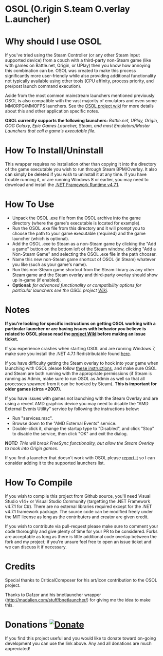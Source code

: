 # OSOL (O.rigin S.team O.verlay L.auncher)

Why should I use OSOL
=====================
If you've tried using the Steam Controller (or any other Steam Input supported device) from a couch with a third-party non-Steam game (like with games on Battle.net, Origin, or UPlay) then you know how annoying this combination can be. OSOL was created to make this process significantly more user-friendly while also providing additional functionality not typically available using other tools (CPU affinity, process priority, and pre/post launch command execution).

Aside from the most common mainstream launchers mentioned previously OSOL is also compatible with the vast majority of emulators and even some MMORPG/MMOFPS launchers. See the [OSOL project wiki](https://github.com/WombatFromHell/OriginSteamOverlayLauncher/wiki) for more details about this and other application specific notes.

**OSOL currently supports the following launchers:** _Battle.net, UPlay, Origin, GOG Galaxy, Epic Games Launcher, Steam, and most Emulators/Master Launchers that call a game's executable file._


How To Install/Uninstall
========================
This wrapper requires no installation other than copying it into the directory of the game executable you wish to run through Steam BPM/Overlay. It also can simply be deleted if you wish to uninstall it at any time. If you have trouble running it, or are running Windows 8 or earlier, you may need to download and install the [.NET Framework Runtime v4.7.1](https://www.microsoft.com/en-us/download/details.aspx?id=56115).


How To Use
==========
* Unpack the OSOL .exe file from the OSOL archive into the game directory (where the game's executable is located for example).
* Run the OSOL .exe file from this directory and it will prompt you to choose the path to your game executable (required) and the game launcher (which is optional).
* Add the OSOL .exe to Steam as a non-Steam game by clicking the "Add a game" button on the bottom left of the Steam window, clicking "Add a Non-Steam Game" and selecting the OSOL .exe file in the path chooser.
* Name this new non-Steam game shortcut of OSOL (in Steam) whatever you like (such as your game's name).
* Run this non-Steam game shortcut from the Steam library as any other Steam game and the Steam overlay and third-party overlay should show up in-game (if enabled).
* **Optional:** _for advanced functionality or compatibility options for particular launchers see the OSOL project [Wiki](https://github.com/WombatFromHell/OriginSteamOverlayLauncher/wiki)._


Notes
=====
__If you're looking for specific instructions on getting OSOL working with a particular launcher or are having issues with behavior you believe is related to OSOL please read the [project Wiki](https://github.com/WombatFromHell/OriginSteamOverlayLauncher/wiki) before making an issue ticket.__

If you experience crashes when starting OSOL and are running Windows 7, make sure you install the .NET 4.7.1 Redistributable found [here](https://www.microsoft.com/en-us/download/details.aspx?id=56115).

If you have difficulty getting the Steam overlay to hook into your game when launching with OSOL please follow [these instructions](https://support.steampowered.com/kb_article.php?ref=9828-SFLZ-9289), and make sure OSOL and Steam are both running with the appropriate permissions (if Steam is running as Admin, make sure to run OSOL as Admin as well so that all processes spawned from it can be hooked by Steam). **This is important for older games (circa <2007).**

If you have issues with games not launching with the Steam Overlay and are using a recent AMD graphics device you may need to disable the "AMD External Events Utility" service by following the instructions below:

* Run "services.msc".
* Browse down to the "AMD External Events" service.
* Double-click it, change the startup type to "Disabled", and click "Stop" to disable the service, then click "OK" and exit the dialog.

**NOTE:** _This will break FreeSync functionality, but allow the Steam Overlay to hook into Origin games._

If you find a launcher that doesn't work with OSOL please [report it](https://github.com/WombatFromHell/OriginSteamOverlayLauncher/issues/new) so I can consider adding it to the supported launchers list.


How To Compile
==============
If you wish to compile this project from Github source, you'll need Visual Studio v14+ or Visual Studio Community (targetting the .NET Framework v4.7.1 for C#). There are no external libraries required except for the .NET v4.7.1 framework package. The source code can be modified freely under the MIT license as long as the contributers and creator are given credit.

If you wish to contribute via pull-request please make sure to comment your code thoroughly and give plenty of time for your PR to be considered. Forks are acceptable as long as there is little additional code overlap between the fork and my project; if you're unsure feel free to open an issue ticket and we can discuss it if necessary.


Credits
=======
Special thanks to CriticalComposer for his art/icon contribution to the OSOL project.

Thanks to Dafzor and his bnetlauncher wrapper (http://madalien.com/stuff/bnetlauncher/) for giving me the idea to make this.


Donations [![Donate](https://img.shields.io/badge/Donate-PayPal-green.svg)](https://paypal.me/JBrown749)
=========
If you find this project useful and you would like to donate toward on-going development you can use the link above. Any and all donations are much appreciated!
